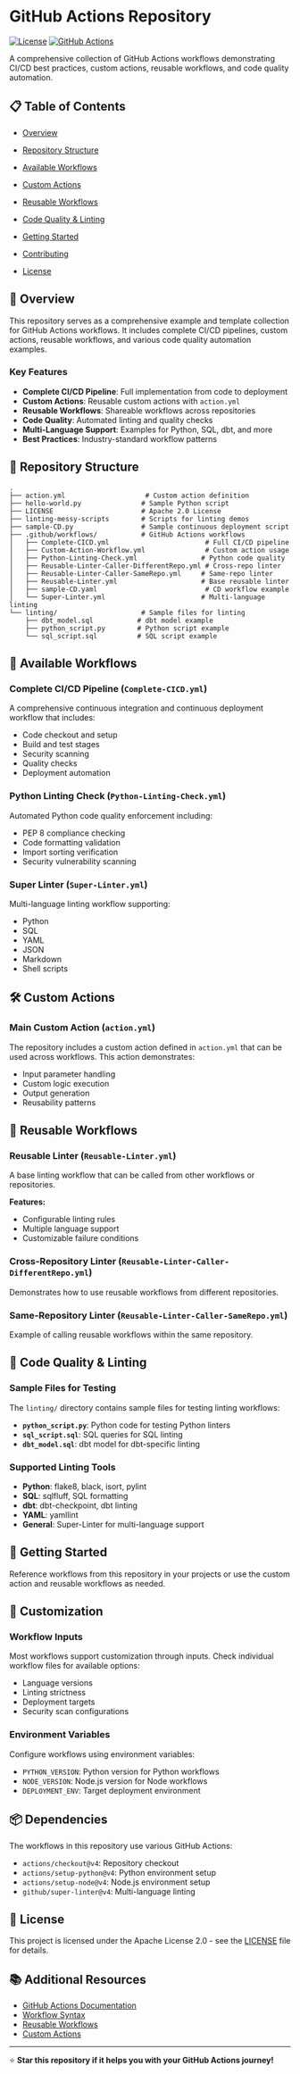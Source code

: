 # GitHub Actions Repository

[![License](https://img.shields.io/badge/License-Apache_2.0-blue.svg)](https://opensource.org/licenses/Apache-2.0)
[![GitHub Actions](https://img.shields.io/badge/GitHub-Actions-2088FF?logo=github-actions&logoColor=white)](https://github.com/features/actions)

A comprehensive collection of GitHub Actions workflows demonstrating CI/CD best practices, custom actions, reusable workflows, and code quality automation.

## 📋 Table of Contents

- [Overview](#overview)
- [Repository Structure](#repository-structure)
- [Available Workflows](#available-workflows)
- [Custom Actions](#custom-actions)

- [Reusable Workflows](#reusable-workflows)
- [Code Quality & Linting](#code-quality--linting)
- [Getting Started](#getting-started)
- [Contributing](#contributing)
- [License](#license)

## 🚀 Overview

This repository serves as a comprehensive example and template collection for GitHub Actions workflows. It includes complete CI/CD pipelines, custom actions, reusable workflows, and various code quality automation examples.

### Key Features

- **Complete CI/CD Pipeline**: Full implementation from code to deployment
- **Custom Actions**: Reusable custom actions with `action.yml`
- **Reusable Workflows**: Shareable workflows across repositories
- **Code Quality**: Automated linting and quality checks
- **Multi-Language Support**: Examples for Python, SQL, dbt, and more
- **Best Practices**: Industry-standard workflow patterns

## 📁 Repository Structure

```
.
├── action.yml                    # Custom action definition
├── hello-world.py               # Sample Python script
├── LICENSE                      # Apache 2.0 License
├── linting-messy-scripts        # Scripts for linting demos
├── sample-CD.py                 # Sample continuous deployment script
├── .github/workflows/           # GitHub Actions workflows
│   ├── Complete-CICD.yml                        # Full CI/CD pipeline
│   ├── Custom-Action-Workflow.yml               # Custom action usage
│   ├── Python-Linting-Check.yml                # Python code quality
│   ├── Reusable-Linter-Caller-DifferentRepo.yml # Cross-repo linter
│   ├── Reusable-Linter-Caller-SameRepo.yml     # Same-repo linter
│   ├── Reusable-Linter.yml                     # Base reusable linter
│   ├── sample-CD.yaml                           # CD workflow example
│   └── Super-Linter.yml                        # Multi-language linting
└── linting/                     # Sample files for linting
    ├── dbt_model.sql           # dbt model example
    ├── python_script.py        # Python script example
    └── sql_script.sql          # SQL script example
```

## 🔄 Available Workflows

### Complete CI/CD Pipeline (`Complete-CICD.yml`)
A comprehensive continuous integration and continuous deployment workflow that includes:
- Code checkout and setup
- Build and test stages
- Security scanning
- Quality checks
- Deployment automation

### Python Linting Check (`Python-Linting-Check.yml`)
Automated Python code quality enforcement including:
- PEP 8 compliance checking
- Code formatting validation
- Import sorting verification
- Security vulnerability scanning

### Super Linter (`Super-Linter.yml`)
Multi-language linting workflow supporting:
- Python
- SQL
- YAML
- JSON
- Markdown
- Shell scripts

## 🛠️ Custom Actions

### Main Custom Action (`action.yml`)
The repository includes a custom action defined in `action.yml` that can be used across workflows. This action demonstrates:
- Input parameter handling
- Custom logic execution
- Output generation
- Reusability patterns



## 🔄 Reusable Workflows

### Reusable Linter (`Reusable-Linter.yml`)
A base linting workflow that can be called from other workflows or repositories.

**Features:**
- Configurable linting rules
- Multiple language support
- Customizable failure conditions

### Cross-Repository Linter (`Reusable-Linter-Caller-DifferentRepo.yml`)
Demonstrates how to use reusable workflows from different repositories.

### Same-Repository Linter (`Reusable-Linter-Caller-SameRepo.yml`)
Example of calling reusable workflows within the same repository.

## 🎯 Code Quality & Linting

### Sample Files for Testing
The `linting/` directory contains sample files for testing linting workflows:

- **`python_script.py`**: Python code for testing Python linters
- **`sql_script.sql`**: SQL queries for SQL linting
- **`dbt_model.sql`**: dbt model for dbt-specific linting

### Supported Linting Tools
- **Python**: flake8, black, isort, pylint
- **SQL**: sqlfluff, SQL formatting
- **dbt**: dbt-checkpoint, dbt linting
- **YAML**: yamllint
- **General**: Super-Linter for multi-language support

## 🚀 Getting Started

Reference workflows from this repository in your projects or use the custom action and reusable workflows as needed.

## 🔧 Customization

### Workflow Inputs
Most workflows support customization through inputs. Check individual workflow files for available options:

- Language versions
- Linting strictness
- Deployment targets
- Security scan configurations

### Environment Variables
Configure workflows using environment variables:
- `PYTHON_VERSION`: Python version for Python workflows
- `NODE_VERSION`: Node.js version for Node workflows
- `DEPLOYMENT_ENV`: Target deployment environment

## 📦 Dependencies

The workflows in this repository use various GitHub Actions:
- `actions/checkout@v4`: Repository checkout
- `actions/setup-python@v4`: Python environment setup
- `actions/setup-node@v4`: Node.js environment setup
- `github/super-linter@v4`: Multi-language linting

## 📄 License

This project is licensed under the Apache License 2.0 - see the [LICENSE](LICENSE) file for details.

## 📚 Additional Resources

- [GitHub Actions Documentation](https://docs.github.com/en/actions)
- [Workflow Syntax](https://docs.github.com/en/actions/using-workflows/workflow-syntax-for-github-actions)
- [Reusable Workflows](https://docs.github.com/en/actions/using-workflows/reusing-workflows)
- [Custom Actions](https://docs.github.com/en/actions/creating-actions)

---

⭐ **Star this repository if it helps you with your GitHub Actions journey!**
